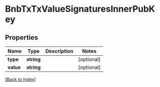 # BnbTxTxValueSignaturesInnerPubKey

## Properties

Name | Type | Description | Notes
------------ | ------------- | ------------- | -------------
**type** | **string** |  | [optional]
**value** | **string** |  | [optional]

[[Back to Index]](../index.md)
